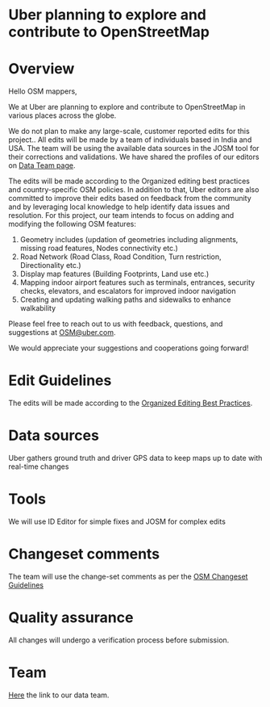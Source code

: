 # Uber planning to explore and contribute to OpenStreetMap

# Overview 

Hello OSM mappers,

We at Uber are planning to explore and contribute to OpenStreetMap in various places across the globe.

We do not plan to make any large-scale, customer reported edits for this project.. All edits will be made by a team of individuals based in India and USA. The team will be using the available data sources in the JOSM tool for their corrections and validations. We have shared the profiles of our editors on [Data Team page](https://github.com/UBER-OSM-Project/Team-Members/wiki/OSM-TEAM-MEMBERS). 

The edits will be made according to the Organized editing best practices and country-specific OSM policies. In addition to that, Uber editors are also committed to improve their edits based on feedback from the community and by leveraging local knowledge to help identify data issues and resolution. For this project, our team intends to focus on adding and modifying the following OSM features:

   1. Geometry includes (updation of geometries including alignments, missing road features, Nodes connectivity etc.)
   2. Road Network (Road Class, Road Condition, Turn restriction, Directionality etc.)
   3. Display map features (Building Footprints, Land use etc.)
   4. Mapping indoor airport features such as terminals, entrances, security checks, elevators, and escalators for improved indoor navigation
   5. Creating and updating walking paths and sidewalks to enhance walkability


Please feel free to reach out to us with feedback, questions, and suggestions at OSM@uber.com.

We would appreciate your suggestions and cooperations going forward!

# Edit Guidelines
The edits will be made according to the [Organized Editing Best Practices](https://wiki.openstreetmap.org/wiki/Organized_Editing_Best_Practice).

# Data sources
Uber gathers ground truth and driver GPS data to keep maps up to date with real-time changes

# Tools
We will use ID Editor for simple fixes and JOSM for complex edits

# Changeset comments
The team will use the change-set comments as per the [OSM Changeset Guidelines](http://wiki.openstreetmap.org/wiki/Good_changeset_comments)

# Quality assurance
All changes will undergo a verification process before submission.

# Team
[Here](https://github.com/UBER-OSM-Project/Team-Members/wiki/OSM-TEAM-MEMBERS) the link to our data team.
